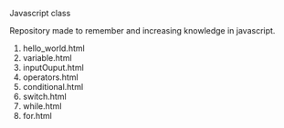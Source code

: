 Javascript class

Repository made to remember and increasing knowledge in javascript.

1) hello_world.html
2) variable.html
3) inputOuput.html
4) operators.html
5) conditional.html
6) switch.html
7) while.html
8) for.html